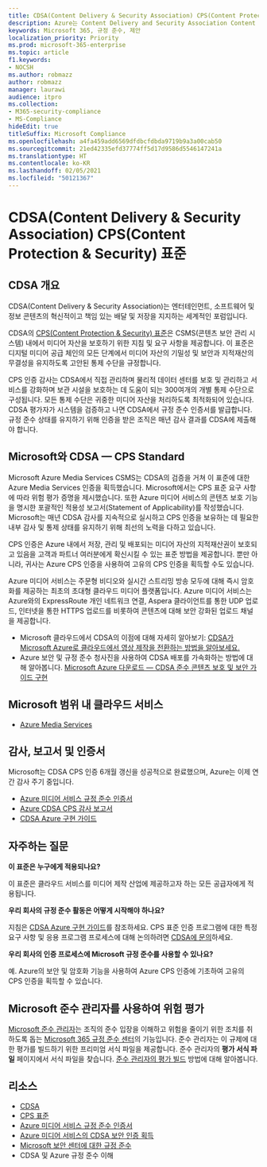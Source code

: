 ```yaml
---
title: CDSA(Content Delivery & Security Association) CPS(Content Protection & Security) 표준
description: Azure는 Content Delivery and Security Association Content Protection and Security 표준에 따라 인증되었습니다.
keywords: Microsoft 365, 규정 준수, 제안
localization_priority: Priority
ms.prod: microsoft-365-enterprise
ms.topic: article
f1.keywords:
- NOCSH
ms.author: robmazz
author: robmazz
manager: laurawi
audience: itpro
ms.collection:
- M365-security-compliance
- MS-Compliance
hideEdit: true
titleSuffix: Microsoft Compliance
ms.openlocfilehash: a4fa459add6569dfdbcfdbda9719b9a3a00cab50
ms.sourcegitcommit: 21ed42335efd37774ff5d17d9586d5546147241a
ms.translationtype: HT
ms.contentlocale: ko-KR
ms.lasthandoff: 02/05/2021
ms.locfileid: "50121367"
---
```

# <a name="content-delivery--security-association-cdsa-content-protection--security-cps-standard"></a>CDSA(Content Delivery & Security Association) CPS(Content Protection & Security) 표준

## <a name="cdsa-overview"></a>CDSA 개요

CDSA(Content Delivery & Security Association)는 엔터테인먼트, 소프트웨어 및 정보 콘텐츠의 혁신적이고 책임 있는 배달 및 저장을 지지하는 세계적인 포럼입니다.

CDSA의 [CPS(Content Protection & Security) 표준](https://aka.ms/cdsa-standard)은 CSMS(콘텐츠 보안 관리 시스템) 내에서 미디어 자산을 보호하기 위한 지침 및 요구 사항을 제공합니다. 이 표준은 디지털 미디어 공급 체인의 모든 단계에서 미디어 자산의 기밀성 및 보안과 지적재산의 무결성을 유지하도록 고안된 통제 수단을 규정합니다.

CPS 인증 감사는 CDSA에서 직접 관리하며 물리적 데이터 센터를 보호 및 관리하고 서비스를 강화하며 보관 시설을 보호하는 데 도움이 되는 300여개의 개별 통제 수단으로 구성됩니다. 모든 통제 수단은 귀중한 미디어 자산을 처리하도록 최적화되어 있습니다. CDSA 평가자가 시스템을 검증하고 나면 CDSA에서 규정 준수 인증서를 발급합니다. 규정 준수 상태를 유지하기 위해 인증을 받은 조직은 매년 감사 결과를 CDSA에 제출해야 합니다.

## <a name="microsoft-and-cdsa--cps-standard"></a>Microsoft와 CDSA — CPS Standard

Microsoft Azure Media Services CSMS는 CDSA의 검증을 거쳐 이 표준에 대한 Azure Media Services 인증을 획득했습니다. Microsoft에서는 CPS 표준 요구 사항에 따라 위험 평가 증명을 제시했습니다. 또한 Azure 미디어 서비스의 콘텐츠 보호 기능을 명시한 포괄적인 적용성 보고서(Statement of Applicability)를 작성했습니다. Microsoft는 매년 CDSA 감사를 지속적으로 실시하고 CPS 인증을 보유하는 데 필요한 내부 감사 및 통제 상태를 유지하기 위해 최선의 노력을 다하고 있습니다.

CPS 인증은 Azure 내에서 저장, 관리 및 배포되는 미디어 자산의 지적재산권이 보호되고 있음을 고객과 파트너 여러분에게 확신시킬 수 있는 표준 방법을 제공합니다. 뿐만 아니라, 귀사는 Azure CPS 인증을 사용하여 고유의 CPS 인증을 획득할 수도 있습니다.

Azure 미디어 서비스는 주문형 비디오와 실시간 스트리밍 방송 모두에 대해 즉시 암호화를 제공하는 최초의 초대형 클라우드 미디어 플랫폼입니다. Azure 미디어 서비스는 Azure와의 ExpressRoute 개인 네트워크 연결, Aspera 클라이언트를 통한 UDP 업로드, 인터넷을 통한 HTTPS 업로드를 비롯하여 콘텐츠에 대해 보안 강화된 업로드 채널을 제공합니다.

- Microsoft 클라우드에서 CDSA의 이점에 대해 자세히 알아보기: [CDSA가 Microsoft Azure로 클라우드에서 영상 제작을 전환하는 방법을 알아보세요.](https://customers.microsoft.com/story/cdsa-nonprofit-azure-sharepoint-office365-mobility-security-en)
- Azure 보안 및 규정 준수 청사진을 사용하여 CDSA 배포를 가속화하는 방법에 대해 알아봅니다. [Microsoft Azure 다운로드 — CDSA 준수 콘텐츠 보호 및 보안 가이드 구현](https://gallery.technet.microsoft.com/Azure-Implementing-CDSA-8087c7a2)

## <a name="microsoft-in-scope-cloud-services"></a>Microsoft 범위 내 클라우드 서비스

- [Azure Media Services](https://aka.ms/AzureCompliance)

## <a name="audits-reports-and-certificates"></a>감사, 보고서 및 인증서

Microsoft는 CDSA CPS 인증 6개월 갱신을 성공적으로 완료했으며, Azure는 이제 연간 감사 주기 중입니다.

- [Azure 미디어 서비스 규정 준수 인증서](https://aka.ms/cdsa-cert)
- [Azure CDSA CPS 감사 보고서](https://aka.ms/AzureCDSACPSAuditReport)
- [CDSA Azure 구현 가이드](https://aka.ms/AzureCDSAImplementationGuide)

## <a name="frequently-asked-questions"></a>자주하는 질문

**이 표준은 누구에게 적용되나요?**

이 표준은 클라우드 서비스를 미디어 제작 산업에 제공하고자 하는 모든 공급자에게 적용됩니다.

**우리 회사의 규정 준수 활동은 어떻게 시작해야 하나요?**

지침은 [CDSA Azure 구현 가이드](https://aka.ms/cdsaprotectsecure)를 참조하세요. CPS 표준 인증 프로그램에 대한 특정 요구 사항 및 응용 프로그램 프로세스에 대해 논의하려면 [CDSA에 문의](https://go.microsoft.com/fwlink/p/?linkid=2099484)하세요.

**우리 회사의 인증 프로세스에 Microsoft 규정 준수를 사용할 수 있나요?**

예. Azure의 보안 및 암호화 기능을 사용하여 Azure CPS 인증에 기초하여 고유의 CPS 인증을 획득할 수 있습니다.

## <a name="use-microsoft-compliance-manager-to-assess-your-risk"></a>Microsoft 준수 관리자를 사용하여 위험 평가

[Microsoft 준수 관리자](/microsoft-365/compliance/compliance-manager)는 조직의 준수 입장을 이해하고 위험을 줄이기 위한 조치를 취하도록 돕는 [Microsoft 365 규정 준수 센터](/microsoft-365/compliance/microsoft-365-compliance-center)의 기능입니다. 준수 관리자는 이 규제에 대한 평가를 빌드하기 위한 프리미엄 서식 파일을 제공합니다. 준수 관리자의 **평가 서식 파일** 페이지에서 서식 파일을 찾습니다. [준수 관리자의 평가 빌드](/microsoft-365/compliance/compliance-manager-assessments) 방법에 대해 알아봅니다.

## <a name="resources"></a>리소스

- [CDSA](https://www.cdsaonline.org/)
- [CPS 표준](https://aka.ms/cdsa-standard)
- [Azure 미디어 서비스 규정 준수 인증서](https://aka.ms/cdsa-cert)
- [Azure 미디어 서비스의 CDSA 보안 인증 획득](https://johndeutscher.com/2015/04/14/how-azure-media-services-earned-cdsa-security-certification/)
- [Microsoft 보안 센터에 대한 규정 준수](https://www.microsoft.com/trust-center/compliance/compliance-overview)
- CDSA 및 Azure 규정 준수 이해
